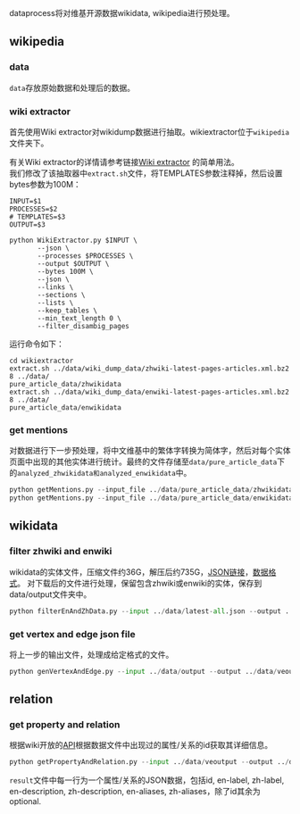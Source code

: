 
dataprocess将对维基开源数据wikidata, wikipedia进行预处理。
## wikipedia  
### data
`data`存放原始数据和处理后的数据。

### wiki extractor
首先使用Wiki extractor对wikidump数据进行抽取。wikiextractor位于`wikipedia`文件夹下。

有关Wiki extractor的详情请参考链接[Wiki extractor](https://github.com/attardi/wikiextractor)
的简单用法。  
我们修改了该抽取器中`extract.sh`文件，将TEMPLATES参数注释掉，然后设置bytes参数为100M：
```shell
INPUT=$1
PROCESSES=$2
# TEMPLATES=$3
OUTPUT=$3

python WikiExtractor.py $INPUT \
       --json \
       --processes $PROCESSES \
       --output $OUTPUT \
       --bytes 100M \
       --json \
       --links \
       --sections \
       --lists \
       --keep_tables \
       --min_text_length 0 \
       --filter_disambig_pages

```
运行命令如下：
```shell
cd wikiextractor
extract.sh ../data/wiki_dump_data/zhwiki-latest-pages-articles.xml.bz2 8 ../data/
pure_article_data/zhwikidata
extract.sh ../data/wiki_dump_data/enwiki-latest-pages-articles.xml.bz2 8 ../data/
pure_article_data/enwikidata
```

### get mentions
对数据进行下一步预处理，将中文维基中的繁体字转换为简体字，然后对每个实体页面中出现的其他实体进行统计。最终的文件存储至`data/pure_article_data`下的`analyzed_zhwikidata和analyzed_enwikidata`中。
```python
python getMentions.py --input_file ../data/pure_article_data/zhwikidata --output_file  ../data/pure_article_data/analyzed_zhwikidata
python getMentions.py --input_file ../data/pure_article_data/enwikidata --output_file ../data/pure_article_data/analyzed_enwikidata
```

## wikidata
### filter zhwiki and enwiki
wikidata的实体文件，压缩文件约36G，解压后约735G，[JSON链接](https://dumps.wikimedia.org/wikidatawiki/entities/)，[数据格式](https://www.mediawiki.org/wiki/Wikibase/DataModel/JSON)。
对下载后的文件进行处理，保留包含zhwiki或enwiki的实体，保存到data/output文件夹中。
```python
python filterEnAndZhData.py --input ../data/latest-all.json --output ../data/output
```
### get vertex and edge json file
将上一步的输出文件，处理成给定格式的文件。
```python
python genVertexAndEdge.py --input ../data/output --output ../data/veoutput
```

## relation
### get property and relation
根据wiki开放的[API](https://www.wikidata.org/w/api.php)根据数据文件中出现过的属性/关系的id获取其详细信息。
```python
python getPropertyAndRelation.py --input ../data/veoutput --output ../data/result
```
`result`文件中每一行为一个属性/关系的JSON数据，包括id, en-label, zh-label, en-description, zh-description, en-aliases, zh-aliases，除了id其余为optional.